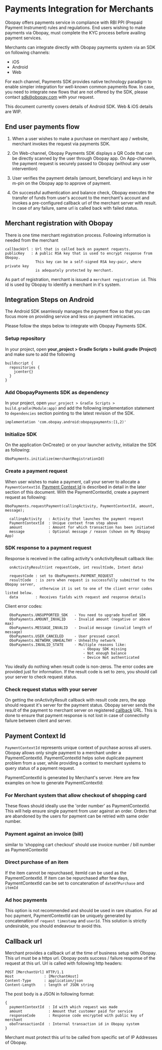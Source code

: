 # Payments Integration for Merchants

Obopay offers payments service in compliance with RBI PPI (Prepaid Payment Instrument) rules and regulations. End users wishing to make payments via Obopay, must complete the KYC process before availing payment services. 

Merchants can integrate directly with Obopay payments system via an SDK on following channels:

- iOS
- Android
- Web 

For each channel, Payments SDK provides native technology paradigm to enable simpler integration for well-known common payments flow. In case, you need to integrate new flows that are not offered by the SDK, please contact sdk@obopay.com with your request. 

This document currently covers details of Android SDK. Web & iOS details are WIP.

## End user payments flow

1) When a user wishes to make a purchase on merchant app / website, merchant invokes the request via payments SDK. 

2) On Web-channel, Obopay Payments SDK displays a QR Code that can be directly scanned by the user through Obopay app. On App-channels, the payment request is securely passed to Obopay (without any user intervention)

3) User verifies the payment details (amount, beneficiary) and keys in hir m-pin on the Obopay app to approve of payment.

4) On successful authentication and balance check, Obopay executes the transfer of funds from user's account to the merchant's account and invokes a pre-configured callback url of the merchant server with result. In case of any failure, same url is called back with failed status.

## Merchant registration with Obopay

There is one time merchant registration process. Following information is needed from the merchant

    callbackUrl : Url that is called back on payment requests.
    publicKey   : A public RSA key that is used to encrypt response from Obopay. 
                  This key can be a self-signed RSA key-pair, where private key 
                  is adequately protected by merchant.

As part of registration, merchant is issued a `merchant registration id`. This id is used by Obopay to identify a merchant in it's system.

## Integration Steps on Android

The Android SDK seamlessly manages the payment flow so that you can focus more on providing service and less on payment intricacies.

Please follow the steps below to integrate with Obopay Payments SDK.

### Setup repository

In your project, open **your_project > Gradle Scripts > build.gradle (Project)** and make sure to add the following  

    buildscript {
      repositories {
        jcenter{}
      }
    }

### Add ObopayPayments SDK as dependency

In your project, open `your_project > Gradle Scripts > build.gradle(Module:app)` and add the following implementation statement to `dependencies` section pointing to the latest revision of the SDK.

    implementation 'com.obopay.android:obopaypayments:[1,2)'

### Initialize SDK

On the application OnCreate() or on your launcher activity, initialize the SDK as following:

    OboPayments.initialize(merchantRegistrationId)


### Create a payment request

When user wishes to make a payment, call your server to allocate a `PaymentContextId`. [Payment Context Id](#payment-context-id) is described in detail in the later section of this document. With the PaymentContextId, create a payment request as following:

    OboPayments.requestPayment(callingActivity, PaymentContextId, amount, message);

      callingActivity   : Activity that launches the payment request
      PaymentContextId  : Unique context from step above
      amount            : Amount for which transaction has been initiated 
      message           : Optional message / reason (shown on My Obopay App)

### SDK response to a payment request

Response is received in the calling activity's onActivityResult callback like:

      onActivityResult(int requestCode, int resultCode, Intent data)

      requestCode : set to OboPayments.PAYMENT_REQUEST
      resultCode  : is zero when request is successfully submitted to the Obopay server, 
                    otherwise it is set to one of the client error codes listed below.
      data        : Receives fields with request and response details

  Client error codes:

      OboPayments.UNSUPPORTED_SDK   - You need to upgrade bundled SDK
      OboPayments.AMOUNT_INVALID    - Invalid amount (negative or above max)
      OboPayments.MESSAGE_INVALID   - Invalid message (invalid length of message)
      OboPayments.USER_CANCELED     - User pressed cancel
      OboPayments.NETWORK_UNHEALTHY - Unhealthy network
      OboPayments.INVALID_STATE     - Multiple reasons like: 
                                        - Obopay SDK missing
                                        - Not enough balance
                                        - Device Not authenticated

You ideally do nothing when result code is non-zeros. The error codes are provided just for information. If the result code is set to zero, you should call your server to check request status.

### Check request status with your server

On getting the onActivityResult callback with result code zero, the app should request it's server for the payment status. Obopay server sends the result of the payment to merchant server on registered [callback](#callback-url) URL. This is done to ensure that payment response is not lost in case of connectivity failure between client and server. 

## Payment Context Id

`PaymentContextId` represents unique context of purchase across all users. Obopay allows only single payment to a merchant under a PaymentContextId. PaymentContextId helps solve duplicate payment problem from a user, while providing a context to merchant systems to query status of a payment request.

PaymentContextId is generated by Merchant's server. Here are few examples on how to generate PaymentContextId:

### For Merchant system that allow checkout of shopping card

  These flows should ideally use the 'order number' as PaymentContextId. This will help ensure single payment from user against an order. Orders that are abandoned by the users for payment can be retried with same order number.

### Payment against an invoice (bill)

similar to 'shopping cart checkout' should use invoice number / bill number as PaymentContextId

### Direct purchase of an item 

If the item cannot be repurchased, itemId can be used as the PaymentContextId. If item can be repurchased after few days, PaymentContextId can be set to concatenation of `dateOfPurchase` and `itemId`

### Ad hoc payments

This option is not recommended and should be used in rare situation. For ad hoc payment, PaymentContextId can be uniquely generated by concatenation of `request timestamp` and `userId`. This solution is strictly undesirable, you should endeavour to avoid this.

## Callback url

Merchant provides a callback url at the time of business setup with Obopay. This url must be a https url. Obopay posts success / failure response of the request at this url. Url is called with following http headers:

    POST [MerchantUrl] HTTP/1.1
    Host              : [MerchantHost]
    Content-Type      : application/json
    Content-Length    : length of JSON string

The post body is a JSON in following format: 

    {
      paymentContextId  : Id with which request was made
      amount            : Amount that customer paid for service
      responseCode      : Response code encrypted with public key of merchant
      oboTransactionId  : Internal transaction id in Obopay system
    }

Merchant must protect this url to be called from specific set of IP Addresses of Obopay. 




